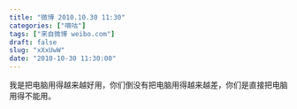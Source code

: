 ```yaml
---
title: "微博 2010.10.30 11:30"
categories: ["嘀咕"]
tags: ["来自微博 weibo.com"]
draft: false
slug: "xXxUwW"
date: "2010-10-30 11:30:00"
---
```


<p>我是把电脑用得越来越好用，你们倒没有把电脑用得越来越差，你们是直接把电脑用得不能用。 ​​​​</p>
